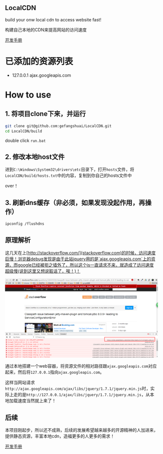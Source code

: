 LocalCDN
----
build your onw local cdn to access website fast!

构建自己本地的CDN来提高网站的访问速度

[开发手册](https://github.com/gefangshuai/LocalCDN/wiki)

# 已添加的资源列表
- 127.0.0.1 ajax.googleapis.com

# How to use
## 1. 将项目clone下来，并运行
```bash
git clone git@github.com:gefangshuai/LocalCDN.git
cd LocalCDN/build
```
double click `run.bat`

## 2. 修改本地host文件

进到`C:\Windows\System32\drivers\etc`目录下，打开`hosts`文件，将`LocalCDN/build/hosts.txt`中的内容，复制到你自己的hosts文件中

over！

## 3. 刷新dns缓存（非必须，如果发现没起作用，再操作）

```bash
ipconfig /flushdns
```

## 原理解析
这几天在上[http://stackoverflow.com/](stackoverflow.com)的时候，访问速度巨慢！浏览器debug发现是由于此站jquery用的是`ajax.googleapis.com`上的资源，而google已经被拒之墙外了，所以这个js一直请求不来，就造成了访问速度超级慢(说到这里又想说脏话了，唉！)！

![imgs/1.png](imgs/1.png)

通过本地搭建一个web容器，将资源文件的相对路径跟`ajax.googleapis.com`对应起来，然后将`127.0.0.1`指向`ajax.googleapis.com`。

这样当网站请求`http://ajax.googleapis.com/ajax/libs/jquery/1.7.1/jquery.min.js`时，实际上走的是`http://127.0.0.1/ajax/libs/jquery/1.7.1/jquery.min.js`，从本地加载速度当然就上来了！

## 后续
本项目刚起步，所以还不成熟，后续的发展希望越来越多的开源精神的人加进来，提供静态资源，丰富本地cdn，造福更多的人更多的需求！

[开发手册](https://github.com/gefangshuai/LocalCDN/wiki)